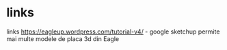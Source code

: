 # links
links
https://eagleup.wordpress.com/tutorial-v4/     - google sketchup permite mai multe modele de placa 3d din Eagle
